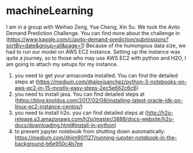 # machineLearning 

I am in a group with Weihao Zeng, Yue Cheng, Xin Su. We took the Avito Demand Prediction Challenge. You can find more about the challenge in (https://www.kaggle.com/c/avito-demand-prediction/submissions?sortBy=date&group=all&page=1)
Because of the humongous data size, we had to run our model on AWS EC2 instance. Setting up the instance was quite a journey, so to those who may use AWS EC2 with python and H2O, I am going to attach my setups for my instance. 


1. you need to get your annaconda installed. You can find the detailed steps at (https://medium.com/@alexjsanchez/python-3-notebooks-on-aws-ec2-in-15-mostly-easy-steps-2ec5e662c6c6)
2. you need to install java. You can find detailed steps at (https://blog.knoldus.com/2017/02/08/installing-latest-oracle-jdk-on-linux-ec2-instance-centos/)
3. you need to install h2o. you can find detailed steps at (http://h2o-release.s3.amazonaws.com/h2o/master/3888/docs-website/h2o-docs/downloading.html#install-in-python)
4. to prevent jupyter notebook from shutting down automatically: 
https://medium.com/@jim901127/running-jupyter-notebook-in-the-background-b6e950c4b7ee
